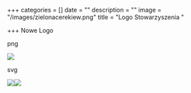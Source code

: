 +++
categories = []
date = ""
description = ""
image = "/images/zielonacerekiew.png"
title = "Logo Stowarzyszenia "

+++
Nowe Logo

png

![](/images/zielonacerekiew.png)

svg

![](/images/zielonacerekiew.svg)![](/images/zielonacerekiew.svg)